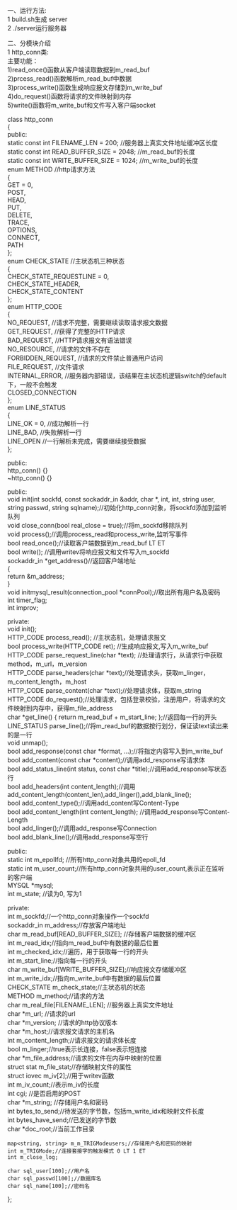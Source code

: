 一、运行方法:  
1 build.sh生成 server  
2 ./server运行服务器  


二、分模块介绍  
1 http_conn类:   
主要功能：  
1)read_once()函数从客户端读取数据到m_read_buf   
2)prcess_read()函数解析m_read_buf中数据  
3)process_write()函数生成响应报文存储到m_write_buf  
4)do_request()函数将请求的文件映射到内存  
5)write()函数将m_write_buf和文件写入客户端socket  
   
class http_conn  
{  
public:  
    static const int FILENAME_LEN = 200; //服务器上真实文件地址缓冲区长度  
    static const int READ_BUFFER_SIZE = 2048; //m_read_buf的长度  
    static const int WRITE_BUFFER_SIZE = 1024; //m_write_buf的长度  
    enum METHOD //http请求方法  
    {  
        GET = 0,  
        POST,  
        HEAD,  
        PUT,  
        DELETE,  
        TRACE,  
        OPTIONS,  
        CONNECT,  
        PATH  
    };  
    enum CHECK_STATE //主状态机三种状态  
    {  
        CHECK_STATE_REQUESTLINE = 0,  
        CHECK_STATE_HEADER,  
        CHECK_STATE_CONTENT  
    };  
    enum HTTP_CODE  
    {  
        NO_REQUEST, //请求不完整，需要继续读取请求报文数据  
        GET_REQUEST, //获得了完整的HTTP请求  
        BAD_REQUEST, //HTTP请求报文有语法错误  
        NO_RESOURCE, //请求的文件不存在  
        FORBIDDEN_REQUEST, //请求的文件禁止普通用户访问  
        FILE_REQUEST, //文件请求  
        INTERNAL_ERROR, //服务器内部错误，该结果在主状态机逻辑switch的default下，一般不会触发  
        CLOSED_CONNECTION  
    };  
    enum LINE_STATUS  
    {  
        LINE_OK = 0, //成功解析一行  
        LINE_BAD, //失败解析一行  
        LINE_OPEN //一行解析未完成，需要继续接受数据  
    };  
  
public:  
    http_conn() {}  
    ~http_conn() {}  
  
public:  
    void init(int sockfd, const sockaddr_in &addr, char *, int, int, string user, string passwd, string sqlname);//初始化http_conn对象，将sockfd添加到监听队列  
    void close_conn(bool real_close = true);//将m_sockfd移除队列  
    void process();//调用process_read和process_write,监听写事件  
    bool read_once();//读取客户端数据到m_read_buf LT ET  
    bool write(); //调用writev将响应报文和文件写入m_sockfd  
    sockaddr_in *get_address()//返回客户端地址  
    {  
        return &m_address;  
    }  
    void initmysql_result(connection_pool *connPool);//取出所有用户名及密码  
    int timer_flag;  
    int improv;  
  
  
private:  
    void init();  
    HTTP_CODE process_read(); //主状态机，处理请求报文  
    bool process_write(HTTP_CODE ret); //生成响应报文,写入m_write_buf  
    HTTP_CODE parse_request_line(char *text); //处理请求行，从请求行中获取method，m_url，m_version  
    HTTP_CODE parse_headers(char *text);//处理请求头，获取m_linger，m_content_length，m_host  
    HTTP_CODE parse_content(char *text);//处理请求体，获取m_string  
    HTTP_CODE do_request();//处理请求，包括登录校验，注册用户，将请求的文件映射到内存中，获得m_file_address  
    char *get_line() { return m_read_buf + m_start_line; };//返回每一行的开头  
    LINE_STATUS parse_line();//将m_read_buf的数据按行划分，保证读text读出来的是一行  
    void unmap();  
    bool add_response(const char *format, ...);//将指定内容写入到m_write_buf  
    bool add_content(const char *content);//调用add_response写请求体  
    bool add_status_line(int status, const char *title);//调用add_response写状态行  
    bool add_headers(int content_length);//调用add_content_length(content_len),add_linger(),add_blank_line();  
    bool add_content_type();//调用add_content写Content-Type  
    bool add_content_length(int content_length); //调用add_response写Content-Length  
    bool add_linger();//调用add_response写Connection  
    bool add_blank_line();//调用add_response写空行  
  
public:  
    static int m_epollfd; //所有http_conn对象共用的epoll_fd  
    static int m_user_count;//所有http_conn对象共用的user_count,表示正在监听的客户端  
    MYSQL *mysql;  
    int m_state;  //读为0, 写为1  
  
private:  
    int m_sockfd;//一个http_conn对象操作一个sockfd  
    sockaddr_in m_address;//存放客户端地址  
    char m_read_buf[READ_BUFFER_SIZE]; //存储客户端数据的缓冲区  
    int m_read_idx;//指向m_read_buf中有数据的最后位置  
    int m_checked_idx;//遍历，用于获取每一行的开头  
    int m_start_line;//指向每一行的开头  
    char m_write_buf[WRITE_BUFFER_SIZE];//响应报文存储缓冲区  
    int m_write_idx;//指向m_write_buf中有数据的最后位置  
    CHECK_STATE m_check_state;//主状态机的状态  
    METHOD m_method;//请求的方法  
    char m_real_file[FILENAME_LEN]; //服务器上真实文件地址  
    char *m_url; //请求的url  
    char *m_version; //请求的http协议版本  
    char *m_host;//请求报文请求的主机名  
    int m_content_length;//请求报文的请求体长度  
    bool m_linger;//true表示长连接，false表示短连接  
    char *m_file_address;//请求的文件在内存中映射的位置  
    struct stat m_file_stat;//存储映射文件的属性  
    struct iovec m_iv[2];//用于writev函数  
    int m_iv_count;//表示m_iv的长度  
    int cgi;        //是否启用的POST  
    char *m_string; //存储用户名和密码  
    int bytes_to_send;//待发送的字节数，包括m_write_idx和映射文件长度  
    int bytes_have_send;//已发送的字节数  
    char *doc_root;//当前工作目录  
    
    map<string, string> m_m_TRIGModeusers;//存储用户名和密码的映射  
    int m_TRIGMode;//连接套接字的触发模式 0 LT 1 ET  
    int m_close_log;  
    
    char sql_user[100];//用户名  
    char sql_passwd[100];//数据库名  
    char sql_name[100];//密码名  
};  


